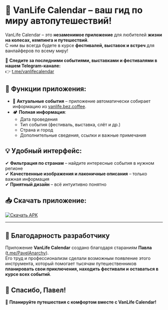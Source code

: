 # 🚐 VanLife Calendar – ваш гид по миру автопутешествий!  

VanLife Calendar – это **незаменимое приложение** для любителей **жизни на колесах, кемпинга и путешествий**.  
С ним вы всегда будете в курсе **фестивалей, выставок и встреч** для ванлайферов по всему миру!  

🔔 **Следите за последними событиями, выставками и фестивалями в нашем Telegram-канале:**  
👉 [t.me/vanlifecalendar](https://t.me/vanlifecalendar)  

## 🔹 Функции приложения:  
- 📅 **Актуальные события** – приложение автоматически собирает информацию из [vanlife.bez.coffee](https://vanlife.bez.coffee).  
- 🏕 **Полная информация**:  
  - Дата проведения  
  - Тип события (фестиваль, выставка, слёт и др.)  
  - Страна и город  
  - Дополнительные сведения, ссылки и важные примечания  

## 💡 Удобный интерфейс:  
✔ **Фильтрация по странам** – найдите интересные события в нужном регионе  
✔ **Качественные изображения и лаконичные описания** – только важная информация  
✔ **Приятный дизайн** – всё интуитивно понятно  

## 📥 Скачать приложение:  
[![Скачать APK](https://img.shields.io/badge/📥_Download-APK-blue?style=for-the-badge&logo=android)](https://github.com/Kopaev/VanLife-Calendar/releases/latest/download/VanLife-Calendar.apk)  

---

## 💙 Благодарность разработчику  
Приложение **VanLife Calendar** создано благодаря стараниям **Павла** ([t.me/PavelAnarchy](https://t.me/PavelAnarchy)).  
Его труд и профессионализм сделали возможным появление этого инструмента, который помогает тысячам путешественников **планировать свои приключения, находить фестивали и оставаться в курсе всех событий**.  

🚀 **Спасибо, Павел!**  
---

🚐 **Планируйте путешествия с комфортом вместе с VanLife Calendar!**  
